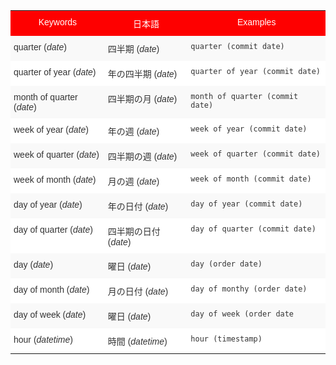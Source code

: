 <style type="text/css">
.tg  {border-collapse:collapse;border-spacing:0;border:none;border-color:#ccc;}
.tg td{font-family:Arial, sans-serif;font-size:14px;padding:10px 5px;border-style:solid;border-width:0px;overflow:hidden;word-break:normal;border-color:#ccc;color:#333;background-color:#fff;}
.tg th{font-family:Arial, sans-serif;font-size:14px;font-weight:normal;padding:10px 5px;border-style:solid;border-width:0px;overflow:hidden;word-break:normal;border-color:#ccc;color:#333;background-color:#f0f0f0;}
.tg .tg-8env{background-color:#fe0000;color:#ffffff;vertical-align:top}
.tg .tg-b7b8{background-color:#f9f9f9;vertical-align:top}
.tg .tg-yw4l{vertical-align:top}
</style>
<table class="tg">
  <tr>
    <th class="tg-8env">Keywords</th>
    <th class="tg-8env">日本語</th>
    <th class="tg-8env">Examples</th>
  </tr>
  <tr>
    <td class="tg-b7b8">quarter (<em>date</em>)</td>
    <td class="tg-b7b8">四半期 (<em>date</em>)</td>
    <td class="tg-b7b8"><code>quarter (commit date)</code></td>
  </tr>
  <tr>
    <td class="tg-yw4l">quarter of year (<em>date</em>)</td>
    <td class="tg-yw4l">年の四半期 (<em>date</em>)</td>
    <td class="tg-yw4l"><code>quarter of year (commit date)</code></td>
  </tr>
  <tr>
    <td class="tg-b7b8">month of quarter (<em>date</em>)</td>
    <td class="tg-b7b8">四半期の月 (<em>date</em>)</td>
    <td class="tg-b7b8"><code>month of quarter (commit date)</code></td>
  </tr>
  <tr>
    <td class="tg-yw4l">week of year (<em>date</em>)</td>
    <td class="tg-yw4l">年の週 (<em>date</em>)</td>
    <td class="tg-yw4l"><code>week of year (commit date)</code></td>
  </tr>
  <tr>
    <td class="tg-b7b8">week of quarter (<em>date</em>)</td>
    <td class="tg-b7b8">四半期の週 (<em>date</em>)</td>
    <td class="tg-b7b8"><code>week of quarter (commit date)</code></td>
  </tr>
  <tr>
    <td class="tg-yw4l">week of month (<em>date</em>)</td>
    <td class="tg-yw4l">月の週 (<em>date</em>)</td>
    <td class="tg-yw4l"><code>week of month (commit date)</code></td>
  </tr>
  <tr>
    <td class="tg-b7b8">day of year (<em>date</em>)</td>
    <td class="tg-b7b8">年の日付 (<em>date</em>)</td>
    <td class="tg-b7b8"><code>day of year (commit date)</code></td>
  </tr>
  <tr>
    <td class="tg-yw4l">day of quarter (<em>date</em>)</td>
    <td class="tg-yw4l">四半期の日付 (<em>date</em>)</td>
    <td class="tg-yw4l"><code>day of quarter (commit date)</code></td>
  </tr>
  <tr>
    <td class="tg-b7b8">day (<em>date</em>)</td>
    <td class="tg-b7b8">曜日 (<em>date</em>)</td>
    <td class="tg-b7b8"><code>day (order date)</code></td>
  </tr>
  <tr>
    <td class="tg-yw4l">day of month (<em>date</em>)</td>
    <td class="tg-yw4l">月の日付 (<em>date</em>)</td>
    <td class="tg-yw4l"><code>day of monthy (order date)</code></td>
  </tr>
  <tr>
    <td class="tg-b7b8">day of week (<em>date</em>)</td>
    <td class="tg-b7b8">曜日 (<em>date</em>)</td>
    <td class="tg-b7b8"><code>day of week (order date</code></td>
  </tr>
  <tr>
    <td class="tg-yw4l">hour (<em>datetime</em>)</td>
    <td class="tg-yw4l">時間 (<em>datetime</em>)</td>
    <td class="tg-yw4l"><code>hour (timestamp)</code></td>
  </tr>
</table>
